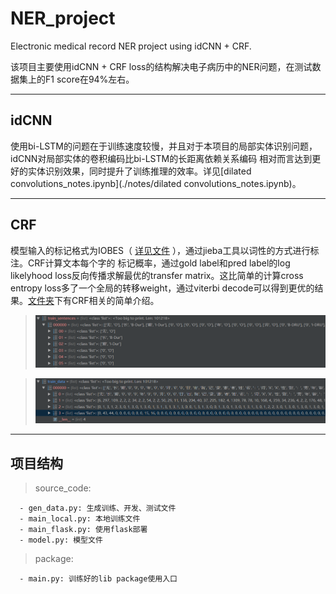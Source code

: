 # NER_project
Electronic medical record NER project using idCNN + CRF.

该项目主要使用idCNN + CRF loss的结构解决电子病历中的NER问题，在测试数据集上的F1 score在94%左右。

---
## idCNN
使用bi-LSTM的问题在于训练速度较慢，并且对于本项目的局部实体识别问题，idCNN对局部实体的卷积编码比bi-LSTM的长距离依赖关系编码
相对而言达到更好的实体识别效果，同时提升了训练推理的效率。详见[dilated convolutions_notes.ipynb](./notes/dilated convolutions_notes.ipynb)。

---
## CRF
模型输入的标记格式为IOBES（ [详见文件](电子病历实体识别项目.ipynb) ），通过jieba工具以词性的方式进行标注。CRF计算文本每个字的
标记概率，通过gold label和pred label的log likelyhood loss反向传播求解最优的transfer matrix。这比简单的计算cross entropy
 loss多了一个全局的转移weight，通过viterbi decode可以得到更优的结果。[文件夹](./notes)下有CRF相关的简单介绍。
 
 > ![pic1](source_code/pic/pic1.png)
 
 > ![pic2](source_code/pic/pic2.png)
 
 ---
 ## 项目结构
 > source_code:
 
      - gen_data.py: 生成训练、开发、测试文件
      - main_local.py: 本地训练文件
      - main_flask.py: 使用flask部署
      - model.py: 模型文件
 > package:
 
      - main.py: 训练好的lib package使用入口
      
